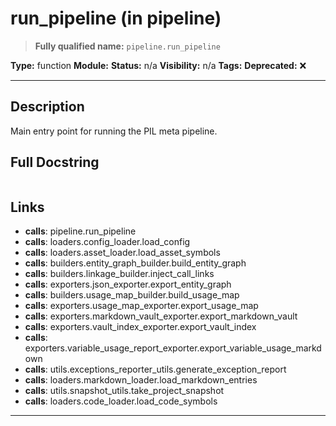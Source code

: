 # run_pipeline (in pipeline)
> **Fully qualified name:** `pipeline.run_pipeline`

**Type:** function
**Module:** 
**Status:** n/a
**Visibility:** n/a
**Tags:** 
**Deprecated:** ❌

---

## Description
Main entry point for running the PIL meta pipeline.

## Full Docstring
```

```

## Links
- **calls**: pipeline.run_pipeline
- **calls**: loaders.config_loader.load_config
- **calls**: loaders.asset_loader.load_asset_symbols
- **calls**: builders.entity_graph_builder.build_entity_graph
- **calls**: builders.linkage_builder.inject_call_links
- **calls**: exporters.json_exporter.export_entity_graph
- **calls**: builders.usage_map_builder.build_usage_map
- **calls**: exporters.usage_map_exporter.export_usage_map
- **calls**: exporters.markdown_vault_exporter.export_markdown_vault
- **calls**: exporters.vault_index_exporter.export_vault_index
- **calls**: exporters.variable_usage_report_exporter.export_variable_usage_markdown
- **calls**: utils.exceptions_reporter_utils.generate_exception_report
- **calls**: loaders.markdown_loader.load_markdown_entries
- **calls**: utils.snapshot_utils.take_project_snapshot
- **calls**: loaders.code_loader.load_code_symbols


---
